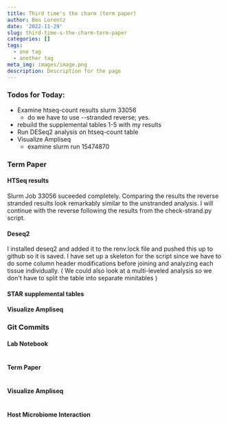 ```yaml
---
title: Third time's the charm (term paper)
author: Ben Lorentz
date: '2022-11-29'
slug: third-time-s-the-charm-term-paper
categories: []
tags:
  - one tag
  - another tag
meta_img: images/image.png
description: Description for the page
---
```


### Todos for Today:

- Examine htseq-count results slurm 33056
  - do we have to use --stranded reverse; yes.
- rebuild the supplemental tables 1-5 with my results
- Run DESeq2 analysis on htseq-count table
- Visualize Ampliseq
  - examine slurm run 15474870
  
### Term Paper

#### HTSeq results

Slurm Job 33056 suceeded completely. Comparing the results the reverse stranded results look remarkably similar to the unstranded analysis. I will continue with the reverse following the results from the check-strand.py script.

#### Deseq2 

I installed deseq2 and added it to the renv.lock file and pushed this up to github so it is saved. I have set up a skeleton for the script since we have to do some column header modifications before joining and analyzing each tissue individually. ( We could also look at a multi-leveled analysis so we don't have to split the table into separate minitables )

#### STAR supplemental tables

#### Visualize Ampliseq


### Git Commits

#### Lab Notebook

```bash

```

#### Term Paper

```bash


```

#### Visualize Ampliseq

```bash


```

#### Host Microbiome Interaction

```bash

```